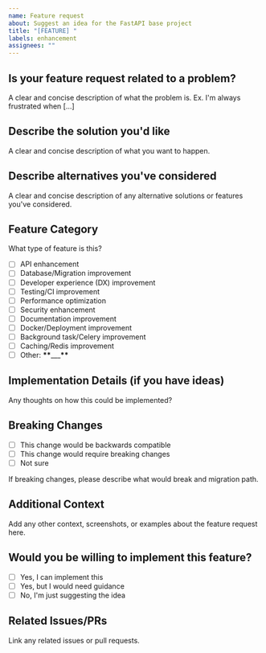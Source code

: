 ```yaml
---
name: Feature request
about: Suggest an idea for the FastAPI base project
title: "[FEATURE] "
labels: enhancement
assignees: ""
---
```


## Is your feature request related to a problem?

A clear and concise description of what the problem is.
Ex. I'm always frustrated when [...]

## Describe the solution you'd like

A clear and concise description of what you want to happen.

## Describe alternatives you've considered

A clear and concise description of any alternative solutions or features you've considered.

## Feature Category

What type of feature is this?

- [ ] API enhancement
- [ ] Database/Migration improvement
- [ ] Developer experience (DX) improvement
- [ ] Testing/CI improvement
- [ ] Performance optimization
- [ ] Security enhancement
- [ ] Documentation improvement
- [ ] Docker/Deployment improvement
- [ ] Background task/Celery improvement
- [ ] Caching/Redis improvement
- [ ] Other: **\*\***\_\_\_**\*\***

## Implementation Details (if you have ideas)

Any thoughts on how this could be implemented?

## Breaking Changes

- [ ] This change would be backwards compatible
- [ ] This change would require breaking changes
- [ ] Not sure

If breaking changes, please describe what would break and migration path.

## Additional Context

Add any other context, screenshots, or examples about the feature request here.

## Would you be willing to implement this feature?

- [ ] Yes, I can implement this
- [ ] Yes, but I would need guidance
- [ ] No, I'm just suggesting the idea

## Related Issues/PRs

Link any related issues or pull requests.
